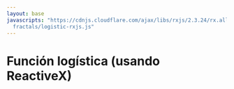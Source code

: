 ```yaml
---
layout: base
javascripts: "https://cdnjs.cloudflare.com/ajax/libs/rxjs/2.3.24/rx.all.js
  fractals/logistic-rxjs.js"
---
```

# Función logística (usando ReactiveX)
<canvas id="logistic" width="600" height="400"></canvas>
